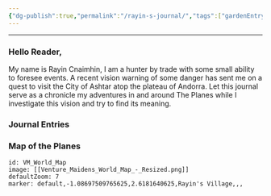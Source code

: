 ```yaml
---
{"dg-publish":true,"permalink":"/rayin-s-journal/","tags":["gardenEntry"]}
---
```


---

### Hello Reader, 
My name is Rayin Cnaimhin, I am a hunter by trade with some small ability to foresee events. A recent vision warning of some danger has sent me on a quest to visit the City of Ashtar atop the plateau of Andorra.  Let this journal serve as a chronicle my adventures in and around The Planes while I investigate this vision and try to find its meaning.

### Journal Entries

### Map of the Planes

<div class="transclusion internal-embed is-loaded"><div class="markdown-embed">






```leaflet
id: VM_World_Map
image: [[Venture_Maidens_World_Map_-_Resized.png]]
defaultZoom: 7
marker: default,-1.08697509765625,2.6181640625,Rayin's Village,,,

```


</div></div>


